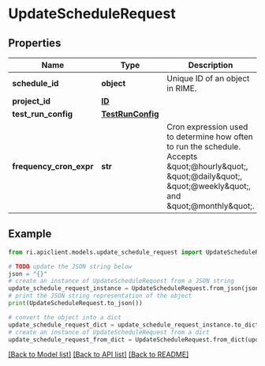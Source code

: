 # UpdateScheduleRequest


## Properties

Name | Type | Description | Notes
------------ | ------------- | ------------- | -------------
**schedule_id** | **object** | Unique ID of an object in RIME. | [optional] 
**project_id** | [**ID**](ID.md) |  | [optional] 
**test_run_config** | [**TestRunConfig**](TestRunConfig.md) |  | [optional] 
**frequency_cron_expr** | **str** | Cron expression used to determine how often to run the schedule. Accepts \&quot;@hourly\&quot;, \&quot;@daily\&quot;, \&quot;@weekly\&quot;, and \&quot;@monthly\&quot;. | [optional] 

## Example

```python
from ri.apiclient.models.update_schedule_request import UpdateScheduleRequest

# TODO update the JSON string below
json = "{}"
# create an instance of UpdateScheduleRequest from a JSON string
update_schedule_request_instance = UpdateScheduleRequest.from_json(json)
# print the JSON string representation of the object
print(UpdateScheduleRequest.to_json())

# convert the object into a dict
update_schedule_request_dict = update_schedule_request_instance.to_dict()
# create an instance of UpdateScheduleRequest from a dict
update_schedule_request_from_dict = UpdateScheduleRequest.from_dict(update_schedule_request_dict)
```
[[Back to Model list]](../README.md#documentation-for-models) [[Back to API list]](../README.md#documentation-for-api-endpoints) [[Back to README]](../README.md)

